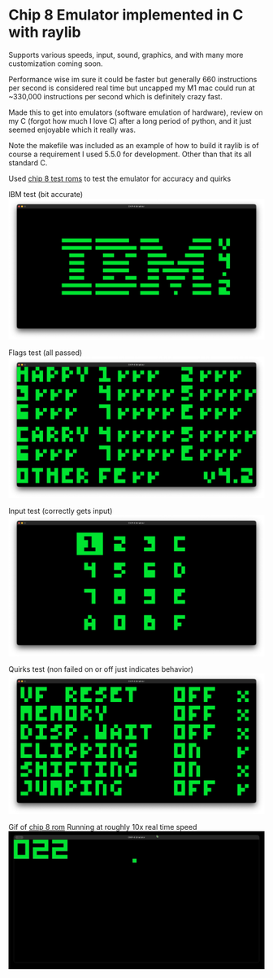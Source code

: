 # Chip 8 Emulator implemented in C with raylib

Supports various speeds, input, sound, graphics, and with many more customization coming soon.

Performance wise im sure it could be faster but generally 660 instructions per second is considered real time but uncapped my M1 mac could
run at ~330,000 instructions per second which is definitely crazy fast.

Made this to get into emulators (software emulation of hardware), review on my C (forgot how much I love C) after a long period of python, and it just seemed enjoyable which it really was. 

Note the makefile was included as an example of how to build it raylib is of course a requirement I used 5.5.0 for development. Other than that its all 
standard C.

Used [chip 8 test roms](https://github.com/Timendus/chip8-test-suite?tab=readme-ov-file) 
to test the emulator for accuracy and quirks

IBM test (bit accurate)
![](https://github.com/Mockedarche/Chip-8-Emulator/blob/main/Media/IBM_test.png?raw=true)

Flags test (all passed)
![](https://github.com/Mockedarche/Chip-8-Emulator/blob/main/Media/flags_test.png?raw=true)

Input test (correctly gets input)
![](https://github.com/Mockedarche/Chip-8-Emulator/blob/main/Media/input_test.png)

Quirks test (non failed on or off just indicates behavior)
![](https://github.com/Mockedarche/Chip-8-Emulator/blob/main/Media/quirks_test.png?raw=true)

Gif of [chip 8 rom](https://johnearnest.github.io/chip8Archive/play.html?p=1dcell) Running at roughly 10x real time speed
![](https://github.com/Mockedarche/Chip-8-Emulator/blob/main/Media/10Xrealtime.gif?raw=true)

